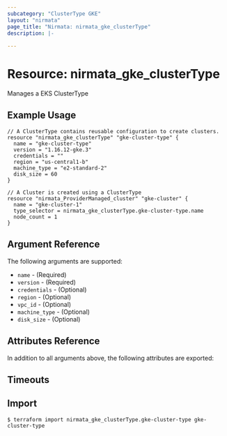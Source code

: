 ```yaml
---
subcategory: "ClusterType GKE"
layout: "nirmata"
page_title: "Nirmata: nirmata_gke_clusterType"
description: |-
  
---
```


# Resource: nirmata_gke_clusterType

Manages a EKS ClusterType 


## Example Usage

```hcl
// A ClusterType contains reusable configuration to create clusters.
resource "nirmata_gke_clusterType" "gke-cluster-type" {
  name = "gke-cluster-type"
  version = "1.16.12-gke.3"
  credentials = ""
  region = "us-central1-b"
  machine_type = "e2-standard-2"
  disk_size = 60
}

// A Cluster is created using a ClusterType
resource "nirmata_ProviderManaged_cluster" "gke-cluster" {
  name = "gke-cluster-1"
  type_selector = nirmata_gke_clusterType.gke-cluster-type.name
  node_count = 1
}

```

## Argument Reference

The following arguments are supported:

* `name` - (Required) 
* `version` - (Required) 
* `credentials` - (Optional) 
* `region` - (Optional) 
* `vpc_id` - (Optional) 
* `machine_type` - (Optional)
* `disk_size` - (Optional)

## Attributes Reference

In addition to all arguments above, the following attributes are exported:


## Timeouts


## Import


```
$ terraform import nirmata_gke_clusterType.gke-cluster-type gke-cluster-type
```
